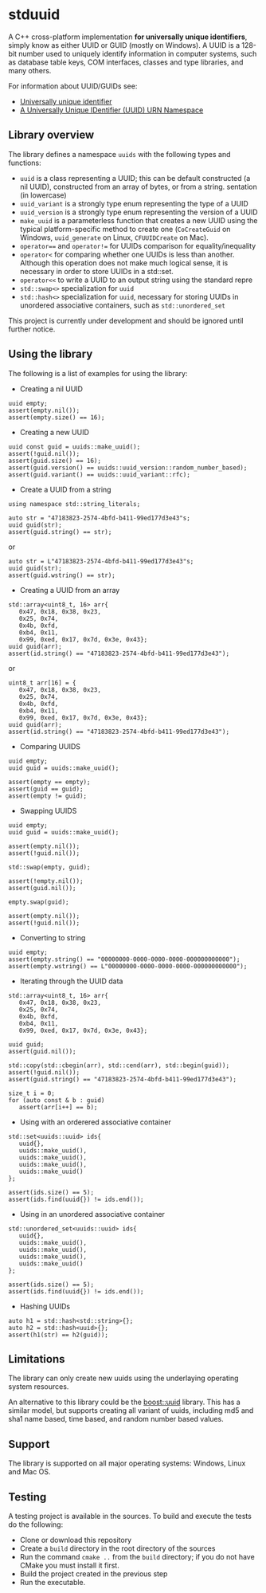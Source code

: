 # stduuid
A C++ cross-platform implementation **for universally unique identifiers**, simply know as either UUID or GUID (mostly on Windows). A UUID is a 128-bit number used to uniquely identify information in computer systems, such as database table keys, COM interfaces, classes and type libraries, and many others.

For information about UUID/GUIDs see:
* [Universally unique identifier](https://en.wikipedia.org/wiki/Universally_unique_identifier)
* [A Universally Unique IDentifier (UUID) URN Namespace](https://www.ietf.org/rfc/rfc4122.txt)

## Library overview
The library defines a namespace `uuids` with the following types and functions:
* `uuid` is a class representing a UUID; this can be default constructed (a nil UUID), constructed from an array of bytes, or from a string.
sentation (in lowercase)
* `uuid_variant` is a strongly type enum representing the type of a UUID
* `uuid_version` is a strongly type enum representing the version of a UUID
* `make_uuid` is a parameterless function that creates a new UUID using the typical platform-specific method to create one (`CoCreateGuid` on Windows, `uuid_generate` on Linux, `CFUUIDCreate` on Mac).
* `operator==` and `operator!=` for UUIDs comparison for equality/inequality
* `operator<` for comparing whether one UUIDs is less than another. Although this operation does not make much logical sense, it is necessary in order to store UUIDs in a std::set.
* `operator<<` to write a UUID to an output string using the standard repre
* `std::swap<>` specialization for `uuid`
* `std::hash<>` specialization for `uuid`, necessary for storing UUIDs in unordered associative containers, such as `std::unordered_set`

This project is currently under development and should be ignored until further notice.

## Using the library
The following is a list of examples for using the library:
* Creating a nil UUID
```
uuid empty;
assert(empty.nil());
assert(empty.size() == 16);
```
* Creating a new UUID
```
uuid const guid = uuids::make_uuid();
assert(!guid.nil());
assert(guid.size() == 16);
assert(guid.version() == uuids::uuid_version::random_number_based);
assert(guid.variant() == uuids::uuid_variant::rfc);
```
* Create a UUID from a string
```
using namespace std::string_literals;

auto str = "47183823-2574-4bfd-b411-99ed177d3e43"s;
uuid guid(str);
assert(guid.string() == str);
```
or
```
auto str = L"47183823-2574-4bfd-b411-99ed177d3e43"s;
uuid guid(str);
assert(guid.wstring() == str);      
```
* Creating a UUID from an array
```
std::array<uint8_t, 16> arr{
   0x47, 0x18, 0x38, 0x23, 
   0x25, 0x74, 
   0x4b, 0xfd, 
   0xb4, 0x11,
   0x99, 0xed, 0x17, 0x7d, 0x3e, 0x43};
uuid guid(arr);
assert(id.string() == "47183823-2574-4bfd-b411-99ed177d3e43");
```
or 
```
uint8_t arr[16] = {
   0x47, 0x18, 0x38, 0x23,
   0x25, 0x74,
   0x4b, 0xfd,
   0xb4, 0x11,
   0x99, 0xed, 0x17, 0x7d, 0x3e, 0x43};
uuid guid(arr);
assert(id.string() == "47183823-2574-4bfd-b411-99ed177d3e43");
```
* Comparing UUIDS
```
uuid empty;
uuid guid = uuids::make_uuid();

assert(empty == empty);
assert(guid == guid);
assert(empty != guid);
```
* Swapping UUIDS
```
uuid empty;
uuid guid = uuids::make_uuid();

assert(empty.nil());
assert(!guid.nil());

std::swap(empty, guid);

assert(!empty.nil());
assert(guid.nil());

empty.swap(guid);

assert(empty.nil());
assert(!guid.nil());
```
* Converting to string
```
uuid empty;
assert(empty.string() == "00000000-0000-0000-0000-000000000000");
assert(empty.wstring() == L"00000000-0000-0000-0000-000000000000");
```
* Iterating through the UUID data
```
std::array<uint8_t, 16> arr{
   0x47, 0x18, 0x38, 0x23,
   0x25, 0x74,
   0x4b, 0xfd,
   0xb4, 0x11,
   0x99, 0xed, 0x17, 0x7d, 0x3e, 0x43};

uuid guid;
assert(guid.nil());

std::copy(std::cbegin(arr), std::cend(arr), std::begin(guid));
assert(!guid.nil());
assert(guid.string() == "47183823-2574-4bfd-b411-99ed177d3e43");

size_t i = 0;
for (auto const & b : guid)
   assert(arr[i++] == b);
```
* Using with an orderered associative container
```
std::set<uuids::uuid> ids{
   uuid{},
   uuids::make_uuid(),
   uuids::make_uuid(),
   uuids::make_uuid(),
   uuids::make_uuid()
};

assert(ids.size() == 5);
assert(ids.find(uuid{}) != ids.end());
```
* Using in an unordered associative container
```
std::unordered_set<uuids::uuid> ids{
   uuid{},
   uuids::make_uuid(),
   uuids::make_uuid(),
   uuids::make_uuid(),
   uuids::make_uuid()
};

assert(ids.size() == 5);
assert(ids.find(uuid{}) != ids.end());
```
* Hashing UUIDs
```
auto h1 = std::hash<std::string>{};
auto h2 = std::hash<uuid>{};
assert(h1(str) == h2(guid));
```

## Limitations
The library can only create new uuids using the underlaying operating system resources. 

An alternative to this library could be the [boost::uuid](http://www.boost.org/doc/libs/1_65_1/libs/uuid/) library. This has a similar model, but supports creating all variant of uuids, including md5 and sha1 name based, time based, and random number based values.

## Support
The library is supported on all major operating systems: Windows, Linux and Mac OS.

## Testing
A testing project is available in the sources. To build and execute the tests do the following:
* Clone or download this repository
* Create a `build` directory in the root directory of the sources
* Run the command `cmake ..` from the `build` directory; if you do not have CMake you must install it first.
* Build the project created in the previous step
* Run the executable.
